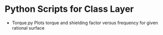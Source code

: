 # Python Scripts for Class Layer

- Torque.py		Plots torque and shielding factor versus frequency for given rational surface

